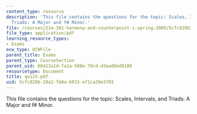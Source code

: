 ```yaml
---
content_type: resource
description: 'This file contains the questions for the topic: Scales, Intervals, and
  Triads: A Major and f# Minor.'
file: /courses/21m-301-harmony-and-counterpoint-i-spring-2005/5cfc820b20a2fb8a6015ef1ca39e3703_quiz5.pdf
file_type: application/pdf
learning_resource_types:
- Exams
ocw_type: OCWFile
parent_title: Exams
parent_type: CourseSection
parent_uid: 68d13a1d-fa1a-588e-79cd-d3aad0ed0188
resourcetype: Document
title: quiz5.pdf
uid: 5cfc820b-20a2-fb8a-6015-ef1ca39e3703
---
```

This file contains the questions for the topic: Scales, Intervals, and Triads: A Major and f# Minor.

